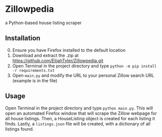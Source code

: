 # Zillowpedia

a Python-based house listing scraper

## Installation

0. Ensure you have Firefox installed to the default location
1. Download and extract the .zip at <https://github.com/ElijahTyler/Zillowpedia.git>
2. Open Terminal in the project directory and type `python -m pip install -r requirements.txt`
3. Open `main.py` and modify the URL to your personal Zillow search URL (example is in the file)

## Usage

Open Terminal in the project directory and type `python main.py`. This will open an automated Firefox window that will scrape the Zillow webpage for all house listings. Then, a HouseListing object is created for each listing it finds. Lastly, a `listings.json` file will be created, with a dictionary of all listings found.
